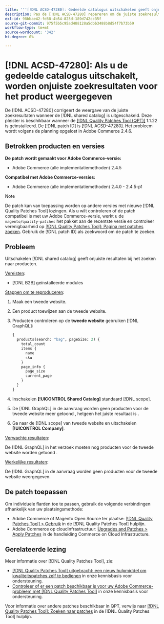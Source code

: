 ```yaml
---
title: '''[!DNL ACSD-47280]: Gedeelde catalogus uitschakelen geeft onjuiste zoekresultaten voor het product"'
description: Pas de [!DNL ACSD-47280] repareren om de juiste zoekresultaten weer te geven wanneer de functie voor de gedeelde catalogus is uitgeschakeld.
exl-id: 98bbae42-fd68-4b54-823d-189d742cc35f
source-git-commit: 975f5b5c95ad488128a5dbb3488b8d54f7b73b59
workflow-type: tm+mt
source-wordcount: '342'
ht-degree: 0%

---
```


# [!DNL ACSD-47280]: Als u de gedeelde catalogus uitschakelt, worden onjuiste zoekresultaten voor het product weergegeven

De [!DNL ACSD-47280] corrigeert de weergave van de juiste zoekresultaten wanneer de [!DNL shared catalog] is uitgeschakeld. Deze pleister is beschikbaar wanneer de [[!DNL Quality Patches Tool (QPT)]](/help/announcements/adobe-commerce-announcements/magento-quality-patches-released-new-tool-to-self-serve-quality-patches.md) 1.1.22 is geïnstalleerd. De [!DNL patch ID] is [!DNL ACSD-47280]. Het probleem wordt volgens de planning opgelost in Adobe Commerce 2.4.6.

## Betrokken producten en versies

**De patch wordt gemaakt voor Adobe Commerce-versie:**
* Adobe Commerce (alle implementatiemethoden) 2.4.5

**Compatibel met Adobe Commerce-versies:**
* Adobe Commerce (alle implementatiemethoden) 2.4.0 - 2.4.5-p1

>[!NOTE]
>
>De patch kan van toepassing worden op andere versies met nieuwe [!DNL Quality Patches Tool] lozingen. Als u wilt controleren of de patch compatibel is met uw Adobe Commerce-versie, werkt u de `magento/quality-patches` het pakket aan de recentste versie en controleer verenigbaarheid op [[!DNL Quality Patches Tool]: Pagina met patches zoeken](https://experienceleague.adobe.com/tools/commerce-quality-patches/index.html). Gebruik de [!DNL patch ID] als zoekwoord om de patch te zoeken.

## Probleem

Uitschakelen [!DNL shared catalog] geeft onjuiste resultaten bij het zoeken naar producten.

<u>Vereisten</u>:

* [!DNL B2B] geïnstalleerde modules

<u>Stappen om te reproduceren</u>:

1. Maak een tweede website.
1. Een product toewijzen aan de tweede website.
1. Producten controleren op de **tweede website** gebruiken [!DNL GraphQL]:

   ```GraphQL
   {
     products(search: "bag", pageSize: 2) {
       total_count
       items {
         name
         sku
       }
       page_info {
         page_size
         current_page
       }
     }
   }
   ```

1. Inschakelen **[!UICONTROL Shared Catalog]** standaard [!DNL scope].
1. De [!DNL GraphQL] in de aanvraag worden geen producten voor de tweede website meer getoond , hetgeen het juiste resultaat is .
1. Ga naar de [!DNL scope] van tweede website en uitschakelen **[!UICONTROL Company]**.

<u>Verwachte resultaten</u>:

De [!DNL GraphQL] in het verzoek moeten nog producten voor de tweede website worden getoond .

<u>Werkelijke resultaten</u>:

De [!DNL GraphQL] in de aanvraag worden geen producten voor de tweede website weergegeven.

## De patch toepassen

Om individuele flarden toe te passen, gebruik de volgende verbindingen afhankelijk van uw plaatsingsmethode:

* Adobe Commerce of Magento Open Source ter plaatse: [[!DNL Quality Patches Tool] > Gebruik](https://experienceleague.adobe.com/docs/commerce-operations/tools/quality-patches-tool/usage.html) in de [!DNL Quality Patches Tool] hulplijn.
* Adobe Commerce op cloudinfrastructuur: [Upgrades and Patches > Apply Patches](https://experienceleague.adobe.com/docs/commerce-cloud-service/user-guide/develop/upgrade/apply-patches.html) in de handleiding Commerce on Cloud Infrastructure.

## Gerelateerde lezing

Meer informatie over [!DNL Quality Patches Tool], zie:

* [[!DNL Quality Patches Tool] uitgebracht: een nieuw hulpmiddel om kwaliteitspatches zelf te bedienen](/help/announcements/adobe-commerce-announcements/magento-quality-patches-released-new-tool-to-self-serve-quality-patches.md) in onze kennisbasis voor ondersteuning.
* [Controleer of er een patch beschikbaar is voor uw Adobe Commerce-probleem met [!DNL Quality Patches Tool]](/help/support-tools/patches-available-in-qpt-tool/check-patch-for-magento-issue-with-magento-quality-patches.md) in onze kennisbasis voor ondersteuning.

Voor informatie over andere patches beschikbaar in QPT, verwijs naar [[!DNL Quality Patches Tool]: Zoeken naar patches](https://experienceleague.adobe.com/tools/commerce-quality-patches/index.html) in de [!DNL Quality Patches Tool] hulplijn.
